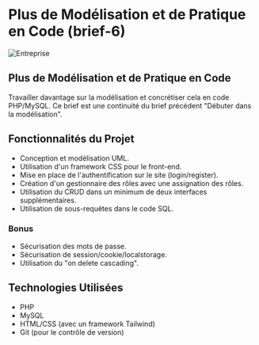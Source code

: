 # Plus de Modélisation et de Pratique en Code (brief-6)

![Entreprise](https://i.ibb.co/6wrxY6C/Capture-d-cran-2024-05-13-151540.png)

## Plus de Modélisation et de Pratique en Code

Travailler davantage sur la modélisation et concrétiser cela en code PHP/MySQL. Ce brief est une continuité du brief précédent "Débuter dans la modélisation".

## Fonctionnalités du Projet

- Conception et modélisation UML.
- Utilisation d'un framework CSS pour le front-end.
- Mise en place de l'authentification sur le site (login/register).
- Création d'un gestionnaire des rôles avec une assignation des rôles.
- Utilisation du CRUD dans un minimum de deux interfaces supplémentaires.
- Utilisation de sous-requêtes dans le code SQL.

### Bonus

- Sécurisation des mots de passe.
- Sécurisation de session/cookie/localstorage.
- Utilisation du "on delete cascading".

## Technologies Utilisées

- PHP
- MySQL
- HTML/CSS (avec un framework Tailwind)
- Git (pour le contrôle de version)
